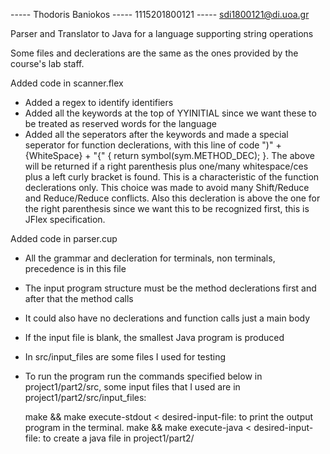 ----- Thodoris Baniokos
----- 1115201800121
----- sdi1800121@di.uoa.gr

Parser and Translator to Java for a language supporting string operations

Some files and declerations are the same as the ones provided by the course's
lab staff.

Added code in scanner.flex

- Added a regex to identify identifiers
- Added all the keywords at the top of YYINITIAL since we want these to be treated
  as reserved words for the language
- Added all the seperators after the keywords and made a special seperator for function
  declerations, with this line of code  ")" + {WhiteSpace} + "{" { return symbol(sym.METHOD_DEC); }.
  The above will be returned if a right parenthesis plus one/many whitespace/ces plus a left curly bracket
  is found. This is a characteristic of the function declerations only. This choice was made to avoid many
  Shift/Reduce and Reduce/Reduce conflicts. Also this decleration is above the one for the right parenthesis
  since we want this to be recognized first, this is JFlex specification.

Added code in parser.cup

- All the grammar and decleration for terminals, non terminals, precedence is in this file

- The input program structure must be the method declerations first and after that the method calls
- It could also have no declerations and function calls just a main body
- If the input file is blank, the smallest Java program is produced
- In src/input_files are some files I used for testing

- To run the program run the commands specified below in project1/part2/src, some input files that I used are
  in project1/part2/src/input_files:

  make && make execute-stdout < desired-input-file: to print the output program in the terminal.
  make && make execute-java < desired-input-file: to create a java file in project1/part2/
